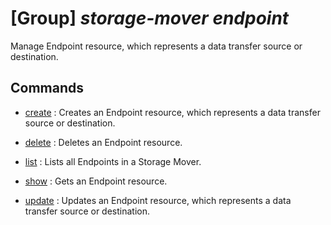 # [Group] _storage-mover endpoint_

Manage Endpoint resource, which represents a data transfer source or destination.

## Commands

- [create](/Commands/storage-mover/endpoint/_create.md)
: Creates an Endpoint resource, which represents a data transfer source or destination.

- [delete](/Commands/storage-mover/endpoint/_delete.md)
: Deletes an Endpoint resource.

- [list](/Commands/storage-mover/endpoint/_list.md)
: Lists all Endpoints in a Storage Mover.

- [show](/Commands/storage-mover/endpoint/_show.md)
: Gets an Endpoint resource.

- [update](/Commands/storage-mover/endpoint/_update.md)
: Updates an Endpoint resource, which represents a data transfer source or destination.
